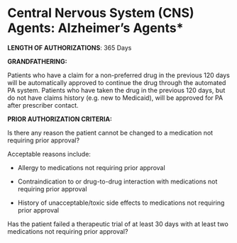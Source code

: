 # Central Nervous System (CNS) Agents: Alzheimer’s Agents\*

**LENGTH OF AUTHORIZATIONS**: 365 Days

**GRANDFATHERING:**

Patients who have a claim for a non-preferred drug in the previous 120 days will be automatically approved to continue the drug through the automated PA system. Patients who have taken the drug in the previous 120 days, but do not have claims history (e.g. new to Medicaid), will be approved for PA after prescriber contact.

**PRIOR AUTHORIZATION CRITERIA:**

Is there any reason the patient cannot be changed to a medication not requiring prior approval?

Acceptable reasons include:

- Allergy to medications not requiring prior approval

- Contraindication to or drug-to-drug interaction with medications not requiring prior approval

- History of unacceptable/toxic side effects to medications not requiring prior approval

Has the patient failed a therapeutic trial of at least 30 days with at least two medications not requiring prior approval?
